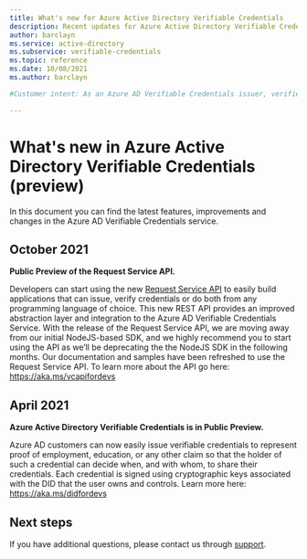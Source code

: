 ```yaml
---
title: What's new for Azure Active Directory Verifiable Credentials
description: Recent updates for Azure Active Directory Verifiable Credentials
author: barclayn
ms.service: active-directory
ms.subservice: verifiable-credentials
ms.topic: reference
ms.date: 10/08/2021
ms.author: barclayn

#Customer intent: As an Azure AD Verifiable Credentials issuer, verifier or developer, I want to know what's new in the product so that I can leverage all the great features that are being rolled out.

---
```


# What's new in Azure Active Directory Verifiable Credentials (preview)

In this document you can find the latest features, improvements and changes in the Azure AD Verifiable Credentials service.

## October 2021

**Public Preview of the Request Service API.**

Developers can start using the new [Request Service API](call-request-api.md) to easily build applications that can issue, verify credentials or do both from any programming language of choice. This new REST API provides an improved abstraction layer and integration to the Azure AD Verifiable Credentials Service.
With the release of the Request Service API, we are moving away from our initial NodeJS-based SDK, and we highly recommend you to start using the API as we’ll be deprecating the the NodeJS SDK in the following months. Our documentation and samples have been refreshed to use the Request Service API. To learn more about the API go here:  <https://aka.ms/vcapifordevs>

## April 2021

**Azure Active Directory Verifiable Credentials is in Public Preview.**

Azure AD customers can now easily issue verifiable credentials to represent proof of employment, education, or any other claim so that the holder of such a credential can decide when, and with whom, to share their credentials. Each credential is signed using cryptographic keys associated with the DID that the user owns and controls. Learn more here: <https://aka.ms/didfordevs>

## Next steps

If you have additional questions, please contact us through [support](https://azure.microsoft.com/support/options/).
